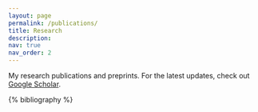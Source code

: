 ```yaml
---
layout: page
permalink: /publications/
title: Research
description:
nav: true
nav_order: 2
---
```


My research publications and preprints. For the latest updates, check out <a href="https://scholar.google.com/citations?user=DtBioHoAAAAJ">Google Scholar</a>.

<!-- _pages/publications.md -->

<!-- Bibsearch Feature -->

<div class="publications">

{% bibliography %}

</div>
